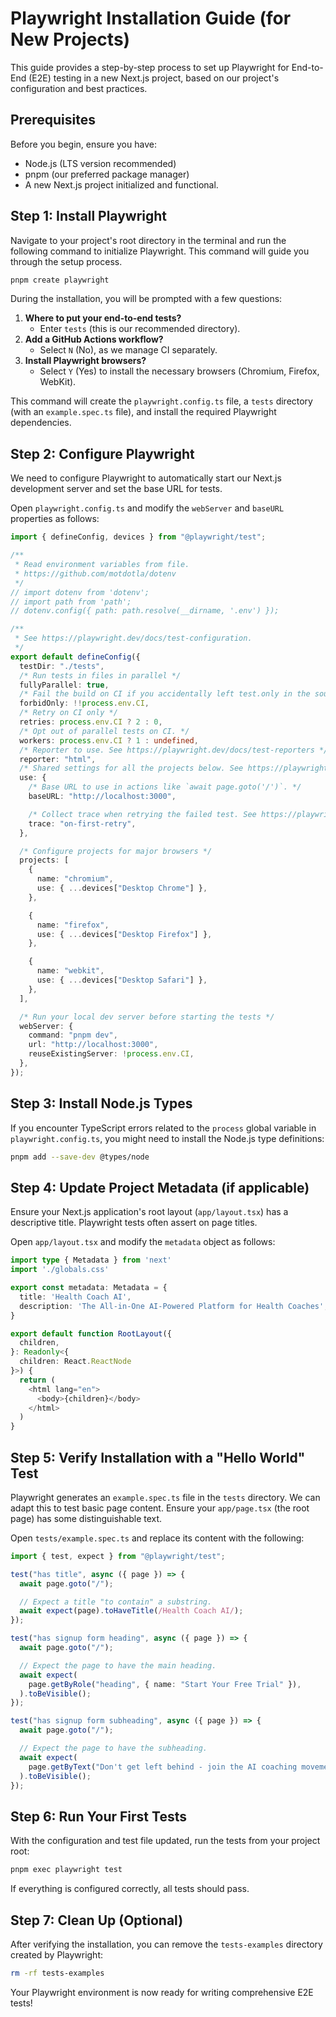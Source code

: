 # Playwright Installation Guide (for New Projects)

This guide provides a step-by-step process to set up Playwright for End-to-End (E2E) testing in a new Next.js project, based on our project's configuration and best practices.

## Prerequisites

Before you begin, ensure you have:

- Node.js (LTS version recommended)
- pnpm (our preferred package manager)
- A new Next.js project initialized and functional.

## Step 1: Install Playwright

Navigate to your project's root directory in the terminal and run the following command to initialize Playwright. This command will guide you through the setup process.

```bash
pnpm create playwright
```

During the installation, you will be prompted with a few questions:

1.  **Where to put your end-to-end tests?**
    - Enter `tests` (this is our recommended directory).
2.  **Add a GitHub Actions workflow?**
    - Select `N` (No), as we manage CI separately.
3.  **Install Playwright browsers?**
    - Select `Y` (Yes) to install the necessary browsers (Chromium, Firefox, WebKit).

This command will create the `playwright.config.ts` file, a `tests` directory (with an `example.spec.ts` file), and install the required Playwright dependencies.

## Step 2: Configure Playwright

We need to configure Playwright to automatically start our Next.js development server and set the base URL for tests.

Open `playwright.config.ts` and modify the `webServer` and `baseURL` properties as follows:

```typescript
import { defineConfig, devices } from "@playwright/test";

/**
 * Read environment variables from file.
 * https://github.com/motdotla/dotenv
 */
// import dotenv from 'dotenv';
// import path from 'path';
// dotenv.config({ path: path.resolve(__dirname, '.env') });

/**
 * See https://playwright.dev/docs/test-configuration.
 */
export default defineConfig({
  testDir: "./tests",
  /* Run tests in files in parallel */
  fullyParallel: true,
  /* Fail the build on CI if you accidentally left test.only in the source code. */
  forbidOnly: !!process.env.CI,
  /* Retry on CI only */
  retries: process.env.CI ? 2 : 0,
  /* Opt out of parallel tests on CI. */
  workers: process.env.CI ? 1 : undefined,
  /* Reporter to use. See https://playwright.dev/docs/test-reporters */
  reporter: "html",
  /* Shared settings for all the projects below. See https://playwright.dev/docs/api/class-testoptions. */
  use: {
    /* Base URL to use in actions like `await page.goto('/')`. */
    baseURL: "http://localhost:3000",

    /* Collect trace when retrying the failed test. See https://playwright.dev/docs/trace-viewer */
    trace: "on-first-retry",
  },

  /* Configure projects for major browsers */
  projects: [
    {
      name: "chromium",
      use: { ...devices["Desktop Chrome"] },
    },

    {
      name: "firefox",
      use: { ...devices["Desktop Firefox"] },
    },

    {
      name: "webkit",
      use: { ...devices["Desktop Safari"] },
    },
  ],

  /* Run your local dev server before starting the tests */
  webServer: {
    command: "pnpm dev",
    url: "http://localhost:3000",
    reuseExistingServer: !process.env.CI,
  },
});
```

## Step 3: Install Node.js Types

If you encounter TypeScript errors related to the `process` global variable in `playwright.config.ts`, you might need to install the Node.js type definitions:

```bash
pnpm add --save-dev @types/node
```

## Step 4: Update Project Metadata (if applicable)

Ensure your Next.js application's root layout (`app/layout.tsx`) has a descriptive title. Playwright tests often assert on page titles.

Open `app/layout.tsx` and modify the `metadata` object as follows:

```typescript
import type { Metadata } from 'next'
import './globals.css'

export const metadata: Metadata = {
  title: 'Health Coach AI',
  description: 'The All-in-One AI-Powered Platform for Health Coaches',
}

export default function RootLayout({
  children,
}: Readonly<{
  children: React.ReactNode
}>) {
  return (
    <html lang="en">
      <body>{children}</body>
    </html>
  )
}
```

## Step 5: Verify Installation with a "Hello World" Test

Playwright generates an `example.spec.ts` file in the `tests` directory. We can adapt this to test basic page content. Ensure your `app/page.tsx` (the root page) has some distinguishable text.

Open `tests/example.spec.ts` and replace its content with the following:

```typescript
import { test, expect } from "@playwright/test";

test("has title", async ({ page }) => {
  await page.goto("/");

  // Expect a title "to contain" a substring.
  await expect(page).toHaveTitle(/Health Coach AI/);
});

test("has signup form heading", async ({ page }) => {
  await page.goto("/");

  // Expect the page to have the main heading.
  await expect(
    page.getByRole("heading", { name: "Start Your Free Trial" }),
  ).toBeVisible();
});

test("has signup form subheading", async ({ page }) => {
  await page.goto("/");

  // Expect the page to have the subheading.
  await expect(
    page.getByText("Don't get left behind - join the AI coaching movement."),
  ).toBeVisible();
});
```

## Step 6: Run Your First Tests

With the configuration and test file updated, run the tests from your project root:

```bash
pnpm exec playwright test
```

If everything is configured correctly, all tests should pass.

## Step 7: Clean Up (Optional)

After verifying the installation, you can remove the `tests-examples` directory created by Playwright:

```bash
rm -rf tests-examples
```

Your Playwright environment is now ready for writing comprehensive E2E tests!
